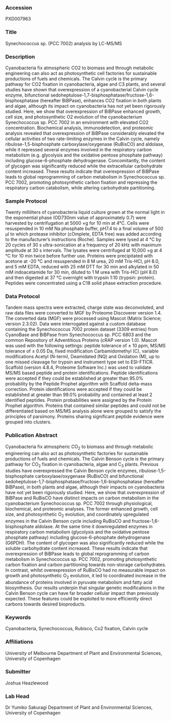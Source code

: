 ### Accession
PXD007963

### Title
Synechococcus sp. (PCC 7002) analysis by LC-MS/MS

### Description
Cyanobacteria fix atmospheric CO2 to biomass and through metabolic engineering can also act as photosynthetic cell factories for sustainable productions of fuels and chemicals. The Calvin cycle is the primary pathway for CO2 fixation in cyanobacteria, algae and C3 plants, and several studies have shown that overexpression of a cyanobacterial Calvin cycle enzyme, bifunctional sedoheptulose-1,7-bisphosphatase/fructose-1,6-bisphosphatase (hereafter BiBPase), enhances CO2 fixation in both plants and algae, although its impact on cyanobacteria has not yet been rigorously studied. Here, we show that overexpression of BiBPase enhanced growth, cell size, and photosynthetic O2 evolution of the cyanobacterium Synechococcus sp. PCC 7002 in an environment with elevated CO2 concentration. Biochemical analysis, immunodetection, and proteomic analysis revealed that overexpression of BiBPase considerably elevated the cellular activities of two rate-limiting enzymes in the Calvin cycle, namely ribulose-1,5-bisphosphate carboxylase/oxygenase (RuBisCO) and aldolase, while it repressed several enzymes involved in the respiratory carbon metabolism (e.g. glycolysis and the oxidative pentose phosphate pathway) including glucose-6-phosphate dehydrogenase. Concomitantly, the content of glycogen was significantly reduced while the extracellular carbohydrate content increased. These results indicate that overexpression of BiBPase leads to global reprogramming of carbon metabolism in Synechococcus sp. PCC 7002, promoting photosynthetic carbon fixation and repressing the respiratory carbon catabolism, while altering carbohydrate partitioning.

### Sample Protocol
Twenty milliliters of cyanobacteria liquid culture grown at the normal light in the exponential phase (OD730nm value of approximately 0.7) were harvested by centrifugation at 5000 ×g for 10 min at 4°C. Cells were resuspended in 10 mM Na phosphate buffer, pH7.4 to a final volume of 500 µl to which protease inhibitor (cOmplete, EDTA free) was added according to the manufacturer’s instructions (Roche). Samples were lysed at 4 °C by 20 cycles of 30 s ultra-sonication at a frequency of 20 kHz with maximum amplitude at 30 s intervals. The lysates were centrifuged at 10,000 ×g at 4 °C for 10 min twice before further use. Proteins were precipitated with acetone at -20 °C and resuspended in 8 M urea, 20 mM Tris-HCl, pH 8.0, and 5 mM EDTA, reduced with 25 mM DTT for 30 min and alkylated in 50 mM indoacetamide for 30 min, diluted to 1 M urea with Tris-HCl (pH 8.0) and then digested at 37 °C overnight with trypsin 1:10 (trypsin: protein). Peptides were concentrated using a C18 solid phase extraction procedure.

### Data Protocol
Tandem mass spectra were extracted, charge state was deconvoluted, and raw data files were converted to MGF by Proteome Discoverer version 1.4. The converted data (MGF) were processed using Mascot (Matrix Science; version 2.3.02). Data were interrogated against a custom database containing the Synechococcus 7002 protein dataset (3309 entries) from CyanoBase and BiBPase from Synechococcus sp. PCC 6803 and the common Repository of Adventitious Proteins (cRAP version 1.0). Mascot was used with the following settings: peptide tolerance of ± 10 ppm, MS/MS tolerance of ± 0.05 Da, fixed modification Carbamidomethyl (C), variable modifications Acetyl (N-term), Deamidated (NQ) and Oxidation (M), up to one missed cleavage for trypsin and instrument type set to ESI-FTICR. Scaffold (version 4.8.4, Proteome Software Inc.) was used to validate MS/MS based peptide and protein identifications. Peptide identifications were accepted if they could be established at greater than 95.0% probability by the Peptide Prophet algorithm with Scaffold delta-mass correction. Protein identifications were accepted if they could be established at greater than 99.0% probability and contained at least 2 identified peptides. Protein probabilities were assigned by the Protein Prophet algorithm. Proteins that contained similar peptides and could not be differentiated based on MS/MS analysis alone were grouped to satisfy the principles of parsimony. Proteins sharing significant peptide evidence were grouped into clusters.

### Publication Abstract
Cyanobacteria fix atmospheric CO<sub>2</sub> to biomass and through metabolic engineering can also act as photosynthetic factories for sustainable productions of fuels and chemicals. The Calvin Benson cycle is the primary pathway for CO<sub>2</sub> fixation in cyanobacteria, algae and C<sub>3</sub> plants. Previous studies have overexpressed the Calvin Benson cycle enzymes, ribulose-1,5-bisphosphate carboxylase/oxygenase (RuBisCO) and bifunctional sedoheptulose-1,7-bisphosphatase/fructose-1,6-bisphosphatase (hereafter BiBPase), in both plants and algae, although their impacts on cyanobacteria have not yet been rigorously studied. Here, we show that overexpression of BiBPase and RuBisCO have distinct impacts on carbon metabolism in the cyanobacterium Synechococcus sp. PCC 7002 through physiological, biochemical, and proteomic analyses. The former enhanced growth, cell size, and photosynthetic O<sub>2</sub> evolution, and coordinately upregulated enzymes in the Calvin Benson cycle including RuBisCO and fructose-1,6-bisphosphate aldolase. At the same time it downregulated enzymes in respiratory carbon metabolism (glycolysis and the oxidative pentose phosphate pathway) including glucose-6-phosphate dehydrogenase (G6PDH). The content of glycogen was also significantly reduced while the soluble carbohydrate content increased. These results indicate that overexpression of BiBPase leads to global reprogramming of carbon metabolism in Synechococcus sp. PCC 7002, promoting photosynthetic carbon fixation and carbon partitioning towards non-storage carbohydrates. In contrast, whilst overexpression of RuBisCO had no measurable impact on growth and photosynthetic O<sub>2</sub> evolution, it led to coordinated increase in the abundance of proteins involved in pyruvate metabolism and fatty acid biosynthesis. Our results underpin that singular genetic modifications in the Calvin Benson cycle can have far broader cellular impact than previously expected. These features could be exploited to more efficiently direct carbons towards desired bioproducts.

### Keywords
Cyanobacteria, Synechococcus, Rubisco, Co2 fixation, Calvin cycle

### Affiliations
University of Melbourne
Department of Plant and Environmental Sciences, University of Copenhagen

### Submitter
Joshua Heazlewood

### Lab Head
Dr Yumiko Sakuragi
Department of Plant and Environmental Sciences, University of Copenhagen


